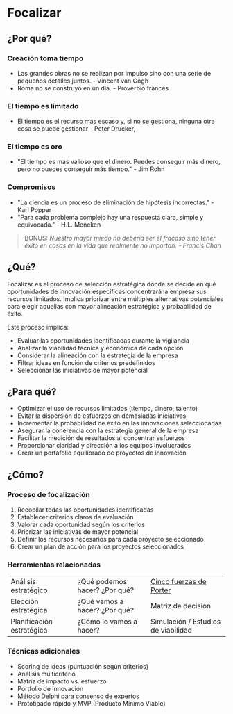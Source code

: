 # Focalizar

## ¿Por qué?

### Creación toma tiempo

- Las grandes obras no se realizan por impulso sino con una serie de pequeños detalles juntos. - Vincent van Gogh
- Roma no se construyó en un día. - Proverbio francés

### El tiempo es limitado

- El tiempo es el recurso más escaso y, si no se gestiona, ninguna otra cosa se puede gestionar - Peter Drucker,

### El tiempo es oro

- "El tiempo es más valioso que el dinero. Puedes conseguir más dinero, pero no puedes conseguir más tiempo." - Jim Rohn

### Compromisos

- "La ciencia es un proceso de eliminación de hipótesis incorrectas." - Karl Popper
- "Para cada problema complejo hay una respuesta clara, simple y equivocada." - H.L. Mencken

> BONUS: *Nuestro mayor miedo no debería ser el fracaso sino tener éxito en cosas en la vida que realmente no importan. - Francis Chan*

## ¿Qué?

Focalizar es el proceso de selección estratégica donde se decide en qué oportunidades de innovación específicas concentrará la empresa sus recursos limitados. Implica priorizar entre múltiples alternativas potenciales para elegir aquellas con mayor alineación estratégica y probabilidad de éxito.

Este proceso implica:
- Evaluar las oportunidades identificadas durante la vigilancia
- Analizar la viabilidad técnica y económica de cada opción
- Considerar la alineación con la estrategia de la empresa
- Filtrar ideas en función de criterios predefinidos
- Seleccionar las iniciativas de mayor potencial

## ¿Para qué?

- Optimizar el uso de recursos limitados (tiempo, dinero, talento)
- Evitar la dispersión de esfuerzos en demasiadas iniciativas
- Incrementar la probabilidad de éxito en las innovaciones seleccionadas
- Asegurar la coherencia con la estrategia general de la empresa
- Facilitar la medición de resultados al concentrar esfuerzos
- Proporcionar claridad y dirección a los equipos involucrados
- Crear un portafolio equilibrado de proyectos de innovación

## ¿Cómo?

### Proceso de focalización
1. Recopilar todas las oportunidades identificadas
2. Establecer criterios claros de evaluación
3. Valorar cada oportunidad según los criterios
4. Priorizar las iniciativas de mayor potencial
5. Definir los recursos necesarios para cada proyecto seleccionado
6. Crear un plan de acción para los proyectos seleccionados

### Herramientas relacionadas

||||
-|-|-
Análisis estratégico|¿Qué podemos hacer? ¿Por qué?|[Cinco fuerzas de Porter](https://es.wikipedia.org/wiki/An%C3%A1lisis_Porter_de_las_cinco_fuerzas)
Elección estratégica|¿Qué vamos a hacer? ¿Por qué?|Matriz de decisión
Planificación estratégica|¿Cómo lo vamos a hacer?|Simulación / Estudios de viabilidad

### Técnicas adicionales
- Scoring de ideas (puntuación según criterios)
- Análisis multicriterio
- Matriz de impacto vs. esfuerzo
- Portfolio de innovación
- Método Delphi para consenso de expertos
- Prototipado rápido y MVP (Producto Mínimo Viable)
